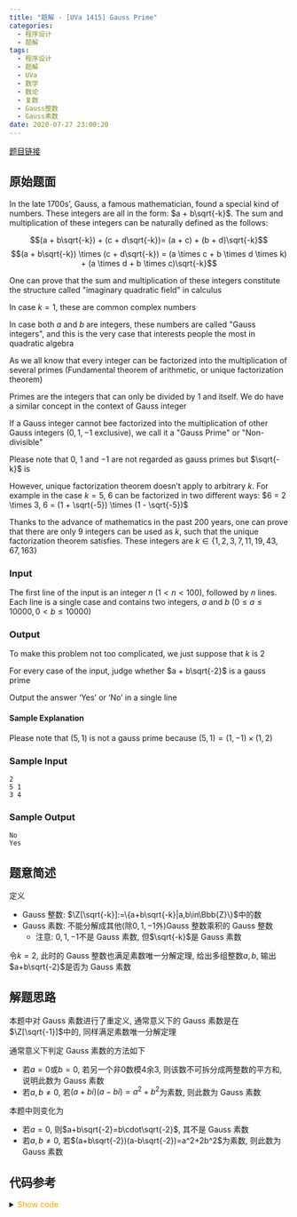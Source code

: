 ```yaml
---
title: "题解 - [UVa 1415] Gauss Prime"
categories:
  - 程序设计
  - 题解
tags:
  - 程序设计
  - 题解
  - UVa
  - 数学
  - 数论
  - 复数
  - Gauss整数
  - Gauss素数
date: 2020-07-27 23:00:20
---
```


[题目链接](https://vjudge.net/problem/UVA-1415/origin)

<!-- more -->

## 原始题面

In the late 1700s’, Gauss, a famous mathematician, found a special kind of numbers. These integers are all in the form: $a + b\sqrt{-k}$. The sum and multiplication of these integers can be naturally defined as the follows:

$$(a + b\sqrt{-k}) + (c + d\sqrt{-k})= (a + c) + (b + d)\sqrt{-k}$$
$$(a + b\sqrt{-k}) \times (c + d\sqrt{-k}) = (a \times c + b \times d \times k) + (a \times d + b \times c)\sqrt{-k}$$

One can prove that the sum and multiplication of these integers constitute the structure called "imaginary quadratic field" in calculus

In case $k = 1$, these are common complex numbers

In case both $a$ and $b$ are integers, these numbers are called "Gauss integers", and this is the very case that interests people the most in quadratic algebra

As we all know that every integer can be factorized into the multiplication of several primes (Fundamental theorem of arithmetic, or unique factorization theorem)

Primes are the integers that can only be divided by 1 and itself. We do have a similar concept in the context of Gauss integer

If a Gauss integer cannot bee factorized into the multiplication of other Gauss integers ($0, 1, -1$ exclusive), we call it a "Gauss Prime" or "Non-divisible"

Please note that $0$, $1$ and $-1$ are not regarded as gauss primes but $\sqrt{-k}$ is

However, unique factorization theorem doesn’t apply to arbitrary $k$. For example in the case $k = 5$, $6$ can be factorized in two different ways: $6 = 2 \times 3, 6 = (1 + \sqrt{-5}) \times (1 - \sqrt{-5})$

Thanks to the advance of mathematics in the past 200 years, one can prove that there are only $9$ integers can be used as $k$, such that the unique factorization theorem satisfies. These integers are $k ∈ \{1, 2, 3, 7, 11, 19, 43, 67, 163\}$

### Input

The first line of the input is an integer $n$ ($1 < n < 100$), followed by $n$ lines. Each line is a single case
and contains two integers, $a$ and $b$ ($0 ≤ a ≤ 10000, 0 < b ≤ 10000$)

### Output

To make this problem not too complicated, we just suppose that $k$ is $2$

For every case of the input, judge whether $a + b\sqrt{-2}$ is a gauss prime

Output the answer ‘Yes’ or ‘No’ in a single line

#### Sample Explanation

Please note that $(5, 1)$ is not a gauss prime because $(5, 1) = (1, -1) \times (1, 2)$

### Sample Input

```input1
2
5 1
3 4
```

### Sample Output

```output1
No
Yes
```

## 题意简述

定义

- Gauss 整数: $\Z[\sqrt{-k}]:=\{a+b\sqrt{-k}|a,b\in\Bbb{Z}\}$中的数
- Gauss 素数: 不能分解成其他(除$0,1,-1$外)Gauss 整数乘积的 Gauss 整数
  - 注意: $0,1,-1$不是 Gauss 素数, 但$\sqrt{-k}$是 Gauss 素数

令$k=2$, 此时的 Gauss 整数也满足素数唯一分解定理, 给出多组整数$a,b$, 输出$a+b\sqrt{-2}$是否为 Gauss 素数

## 解题思路

本题中对 Gauss 素数进行了重定义, 通常意义下的 Gauss 素数是在$\Z[\sqrt{-1}]$中的, 同样满足素数唯一分解定理

通常意义下判定 Gauss 素数的方法如下

- 若$a=0$或$b=0$, 若另一个非$0$数模$4$余$3$, 则该数不可拆分成两整数的平方和, 说明此数为 Gauss 素数
- 若$a,b\ne0$, 若$(a+bi)(a-bi)=a^2+b^2$为素数, 则此数为 Gauss 素数

本题中则变化为

- 若$a=0$, 则$a+b\sqrt{-2}=b\cdot\sqrt{-2}$, 其不是 Gauss 素数
- 若$a,b\ne0$, 若$(a+b\sqrt{-2})(a-b\sqrt{-2})=a^2+2b^2$为素数, 则此数为 Gauss 素数

## 代码参考

<details>
<summary><font color='orange'>Show code</font></summary>

```cpp
/*
 * @Author: Tifa
 * @LastEditTime: 2020-07-27 23:00:20
 * @Description: UVA 1415
 */
const int N = 2e4 + 5;

bool vis[N];
int  pri[N], cnt_pri = 0;

bool judge(int a, int b) {
  if (a == 0)
    return 0;
  int _ = a * a + 2 * b * b;
  for (int i = 0; i < cnt_pri && pri[i] < _; ++i)
    if (_ % pri[i] == 0) return 0;
  return 1;
}

int main() {
  vis[1] = 1;
  for (int i = 2; i < N; ++i) {
    if (vis[i]) continue;
    pri[cnt_pri++] = i;
    for (int j = i * i; j < N; j += i) {
      vis[j] = 1;
    }
  }

  int kase;
  scanf("%d", &kase);
  while (kase--) {
    int a, b;
    scanf("%d%d", &a, &b);
    printf("%s\n", judge(a, b) ? "Yes" : "No");
  }
  return 0;
}
```

</details>
